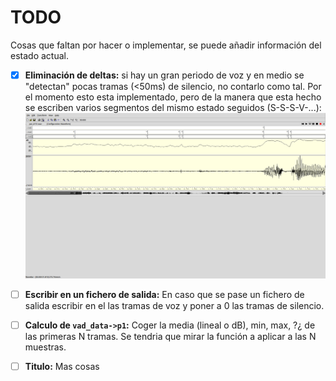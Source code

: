 # TODO
Cosas que faltan por hacer o implementar, se puede añadir información del
estado actual.

- [X] **Eliminación de deltas:** si hay un gran periodo de voz y en medio se
        "detectan" pocas tramas (<50ms) de silencio, no contarlo como tal. Por
        el momento esto esta implementado, pero de la manera que esta hecho se
        escriben varios segmentos del mismo estado seguidos (S-S-S-V-...):
        ![Foto del problema](img/eliminacio-de-discontinuitats.png)
    
- [ ] **Escribir en un fichero de salida:** En caso que se pase un fichero de
        salida escribir en el las tramas de voz y poner a 0 las tramas de
        silencio.

- [ ] **Calculo de `vad_data->p1`:** Coger la media (lineal o dB), min, max, ?¿ de las
        primeras N tramas. Se tendria que mirar la función a aplicar a las N 
        muestras.

- [ ] **Titulo:** Mas cosas

